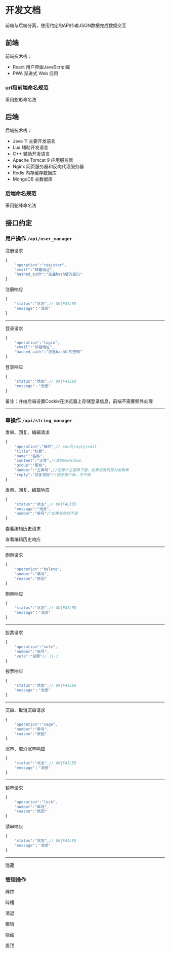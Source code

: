 # 开发文档

前端与后端分离，使用约定的API传输JSON数据完成数据交互

## 前端

前端技术栈：
- React                 用户界面JavaScript库
- PWA                   渐进式 Web 应用

### url和前端命名规范

采用蛇形命名法

## 后端

后端技术栈：
- Java 11               主要开发语言
- Lua                   辅助开发语言
- C++                   辅助开发语言
- Apache Tomcat 9       应用服务器
- Nginx                 网页服务器和反向代理服务器
- Redis                 内存缓存数据库
- MongoDB               主数据库
### 后端命名规范
采用驼峰命名法
## 接口约定

### 用户操作 `/api/user_manager`

注册请求
```js
{
    "operation":"register",
    "email":"邮箱地址",
    "hashed_auth":"加盐hash后的密码"
}
```
注册响应
```js
{
    "status":"状态",// OK|FAILED
    "message"："消息"
}
```
---
登录请求
```js
{
    "operation":"login",
    "email":"邮箱地址",
    "hashed_auth":"加盐hash后的密码"
}
```
登录响应
```js
{
    "status":"状态",// OK|FAILED
    "message"："消息"
}
```
备注：并由后端设置Cookie在浏览器上存储登录信息，前端不需要额外处理

---

### 串操作 `/api/string_manager`
发串、回复、编辑请求
```js
{
    "operation":"操作",// send|reply|edit
    "title":"标题",
    "name":"名称",
    "content":"正文",//支持markdown
    "group":"版块", 
    "number":"主串号",//在哪个主题串下面，如果没有则视为发新串
    "reply":"回复目标"//回复哪个串，可不填
}
```
发串、回复、编辑响应
```js
{
    "status":"状态",// OK|FALIED
    "message":"消息",
    "number":"串号"//如果失败则不填
}
```
查看编辑历史请求

查看编辑历史响应

---

删串请求
```js
{
    "operation":"delete",
    "number":"串号",
    "reason":"原因"
}
```
删串响应
```js
{
    "status":"状态",// OK|FAILED
    "message"："消息"
}
```
---

投票请求
```js
{
    "operation":"vote",
    "number":"串号",
    "vote":"投票"// 1|-1
}
```
投票响应
```js
{
    "status":"状态",// OK|FAILED
    "message"："消息"
}
```
---

沉串、取消沉串请求
```js
{
    "operation":"sage",
    "number":"串号",
    "reason":"原因"
}
```
沉串、取消沉串响应
```js
{
    "status":"状态",// OK|FAILED
    "message"："消息"
}
```
---
锁串请求
```js
{
    "operation":"lock",
    "number":"串号",
    "reason":"原因"
}
```
锁串响应
```js
{
    "status":"状态",// OK|FAILED
    "message"："消息"
}
```
---

隐藏
### 管理操作
碎饼

碎槽

清退

撤销

隐藏

置顶